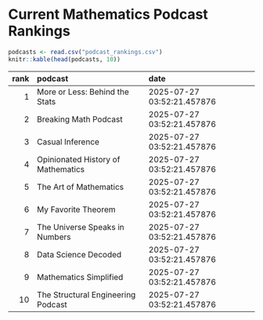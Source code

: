 # Current Mathematics Podcast Rankings


``` r
podcasts <- read.csv("podcast_rankings.csv")
knitr::kable(head(podcasts, 10))
```

| rank | podcast                            | date                       |
|-----:|:-----------------------------------|:---------------------------|
|    1 | More or Less: Behind the Stats     | 2025-07-27 03:52:21.457876 |
|    2 | Breaking Math Podcast              | 2025-07-27 03:52:21.457876 |
|    3 | Casual Inference                   | 2025-07-27 03:52:21.457876 |
|    4 | Opinionated History of Mathematics | 2025-07-27 03:52:21.457876 |
|    5 | The Art of Mathematics             | 2025-07-27 03:52:21.457876 |
|    6 | My Favorite Theorem                | 2025-07-27 03:52:21.457876 |
|    7 | The Universe Speaks in Numbers     | 2025-07-27 03:52:21.457876 |
|    8 | Data Science Decoded               | 2025-07-27 03:52:21.457876 |
|    9 | Mathematics Simplified             | 2025-07-27 03:52:21.457876 |
|   10 | The Structural Engineering Podcast | 2025-07-27 03:52:21.457876 |
